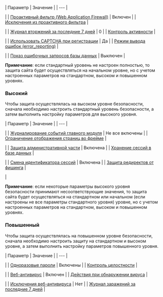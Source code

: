 | Параметр | Значение |
| --- |

|
| [Проактивный фильтр (Web Application Firewall)](/user_help/settings/security/security_filter.php) | Включен |
| [Исключения из проактивного фильтра](/user_help/settings/security/security_filter.php#exception) |

|
| [Журнал вторжений за последние 7 дней](/user_help/settings/security/settings.php#events) | 0 |
| [Контроль активности](/user_help/settings/security/security_stat_activity.php) |

|
| [Использовать CAPTCHA при регистрации](/user_help/settings/settings/settings.php#author) | Да |
| [Режим вывода ошибок (error\_reporting)](/user_help/settings/settings/settings.php#settings) |

|
| [Показ ошибочных запросов базы данных](https://dev.1c-bitrix.ru/api_help/main/general/magic_vars.php#dbdebug) | Выключен |

**Примечание**: если стандартный уровень не настроен полностью, то защита сайта будет осуществляться на начальном уровне, но с учетом настроенных параметров на стандартном, высоком и повышенном уровнях.

### Высокий

Чтобы защита осуществлялась на высоком уровне безопасности, сначала необходимо настроить стандартный уровень безопасности, а затем выполнить настройку параметров для высокого уровня.

| Параметр | Значение |
| --- |

|
| [Журналирование событий главного модуля](/user_help/settings/settings/settings.php#events) | Не все включены |
| [Ограничение отображения страниц во фрейме](/user_help/settings/security/security_frame.php) |

|
| [Защита административной части](/user_help/settings/security/security_iprule_admin.php) | Включена |
| [Хранение сессий в базе данных](/user_help/settings/security/security_session.php#security_session) |

|
| [Смена идентификатора сессий](/user_help/settings/security/security_session.php#session_id) | Включена |
| [Защита редиректов от фишинга](/user_help/settings/security/security_redirect.php) |

|

**Примечание**: если некоторые параметры высокого уровня безопасности принимают несоответствующие значения, то защита сайта будет осуществляться на стандартном или начальном (если настроены не все параметры стандартного уровня) уровне, но с учетом настроенных параметров на стандартном, высоком и повышенном уровнях.

### Повышенный

Чтобы защита осуществлялась на повышенном уровне безопасности, сначала необходимо настроить защиту на стандартном и высоком уровне, а затем выполнить настройку параметров повышенного уровня.

| Параметр | Значение |
| --- |

|
| [Одноразовые пароли](/user_help/settings/security/security_otp.php) | Включены |
| [Контроль целостности](/user_help/settings/security/security_file_verifier.php) |

|
| [Веб-антивирус](/user_help/settings/security/security_antivirus.php) | Включен |
| [Действия при обнаружении вируса](/user_help/settings/security/security_antivirus.php#option) |

|
| [Исключения веб-антивируса](/user_help/settings/security/security_antivirus.php#exception) | Нет |
| [Журнал заражений за последние 7 дней](/user_help/settings/security/event_log.php) |